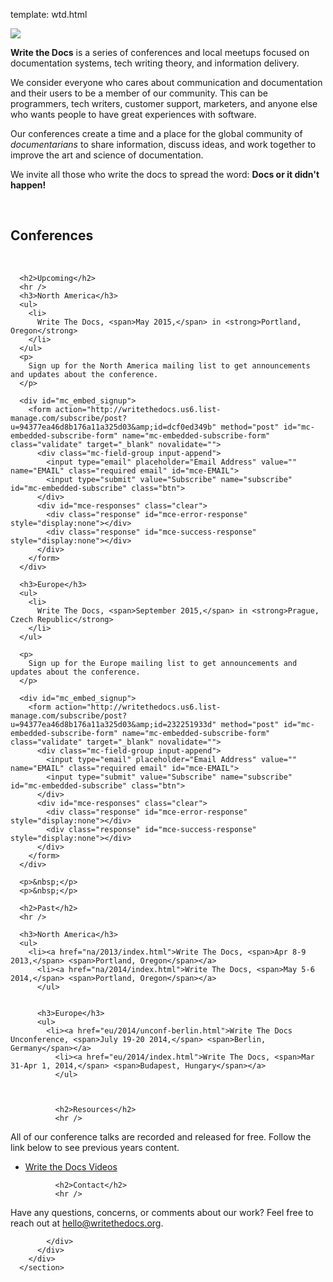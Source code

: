 template: wtd.html



<section id="logo">
<div class="logo">
  <a href="index.html">
    <img src="img/stickers/sticker-wtd-colors.png" />
  </a>
</div>
</section>

<section id="home">
<div class="container">
  <div class="row-fluid">
    <div class="span9 offset2">
      <p>
        <strong>Write the Docs</strong> is a series of conferences and local meetups focused on documentation systems, tech writing theory, and information delivery.
      </p>
      <p>
        We consider everyone who cares about communication and documentation and their users to be a member of our community. This can be programmers, tech writers, customer support, marketers, and anyone else who wants people to have great experiences with software. 
      </p>
      <p>
        Our conferences create a time and a place for the global community of <em>documentarians</em> to share information, discuss ideas, and work together to improve the art and science of documentation.
      </p>
      <p>
      We invite all those who write the docs to spread the word: <strong>Docs or it didn't happen!</strong>
      </p>
      <p>&nbsp;</p>
    </div>
  </div>

  <div class="row-fluid">
    <div class="span9 offset2">
      <h1>Conferences</h1>
      <p>&nbsp;</p>

      <h2>Upcoming</h2>
      <hr />
      <h3>North America</h3>
      <ul>
        <li>
          Write The Docs, <span>May 2015,</span> in <strong>Portland, Oregon</strong>
        </li>
      </ul>
      <p>
        Sign up for the North America mailing list to get announcements and updates about the conference.
      </p>

      <div id="mc_embed_signup">
        <form action="http://writethedocs.us6.list-manage.com/subscribe/post?u=94377ea46d8b176a11a325d03&amp;id=dcf0ed349b" method="post" id="mc-embedded-subscribe-form" name="mc-embedded-subscribe-form" class="validate" target="_blank" novalidate="">
          <div class="mc-field-group input-append">
            <input type="email" placeholder="Email Address" value="" name="EMAIL" class="required email" id="mce-EMAIL">
            <input type="submit" value="Subscribe" name="subscribe" id="mc-embedded-subscribe" class="btn">
          </div>
          <div id="mce-responses" class="clear">
            <div class="response" id="mce-error-response" style="display:none"></div>
            <div class="response" id="mce-success-response" style="display:none"></div>
          </div>
        </form>
      </div>

      <h3>Europe</h3>
      <ul>
        <li>
          Write The Docs, <span>September 2015,</span> in <strong>Prague, Czech Republic</strong>
        </li>
      </ul>

      <p>
        Sign up for the Europe mailing list to get announcements and updates about the conference.
      </p>

      <div id="mc_embed_signup">
        <form action="http://writethedocs.us6.list-manage.com/subscribe/post?u=94377ea46d8b176a11a325d03&amp;id=232251933d" method="post" id="mc-embedded-subscribe-form" name="mc-embedded-subscribe-form" class="validate" target="_blank" novalidate="">
          <div class="mc-field-group input-append">
            <input type="email" placeholder="Email Address" value="" name="EMAIL" class="required email" id="mce-EMAIL">
            <input type="submit" value="Subscribe" name="subscribe" id="mc-embedded-subscribe" class="btn">
          </div>
          <div id="mce-responses" class="clear">
            <div class="response" id="mce-error-response" style="display:none"></div>
            <div class="response" id="mce-success-response" style="display:none"></div>
          </div>
        </form>
      </div>

      <p>&nbsp;</p>
      <p>&nbsp;</p>

      <h2>Past</h2>
      <hr />

      <h3>North America</h3>
      <ul>
        <li><a href="na/2013/index.html">Write The Docs, <span>Apr 8-9 2013,</span> <span>Portland, Oregon</span></a>
          <li><a href="na/2014/index.html">Write The Docs, <span>May 5-6 2014,</span> <span>Portland, Oregon</span></a>
          </ul>


          <h3>Europe</h3>
          <ul>
            <li><a href="eu/2014/unconf-berlin.html">Write The Docs Unconference, <span>July 19-20 2014,</span> <span>Berlin, Germany</span></a>
              <li><a href="eu/2014/index.html">Write The Docs, <span>Mar 31-Apr 1, 2014,</span> <span>Budapest, Hungary</span></a>
              </ul>



              <h2>Resources</h2>
              <hr />
<p>
All of our conference talks are recorded and released for free. Follow the link below to see previous years content.
</p>
              <ul>
                <li><a href="http://videos.writethedocs.org/" target="_blank">Write the Docs Videos</a></li>
              </ul>


              <h2>Contact</h2>
              <hr />
<p>
Have any questions, concerns, or comments about our work? Feel free to reach out at <a href="mailto:hello@writethedocs.org">hello@writethedocs.org</a>.
</p>

            </div>
          </div>
        </div>
      </section>
